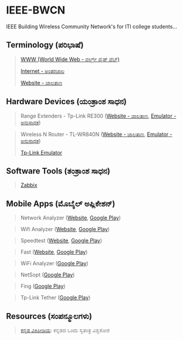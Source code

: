 # IEEE-BWCN
IEEE Building Wireless Community Network's for ITI college students...

## Terminology (ಪರಿಭಾಷೆ)

> [WWW (World Wide Web - ವರ್ಲ್ಡ್ ವೈಡ್ ವೆಬ್)](https://kn.wikipedia.org/wiki/%E0%B2%B5%E0%B2%B0%E0%B3%8D%E0%B2%B2%E0%B3%8D%E0%B2%A1%E0%B3%8D_%E0%B2%B5%E0%B3%88%E0%B2%A1%E0%B3%8D_%E0%B2%B5%E0%B3%86%E0%B2%AC%E0%B3%8D)
>
> [Internet - ಅಂತರಜಾಲ](https://kn.wikipedia.org/wiki/%E0%B2%85%E0%B2%82%E0%B2%A4%E0%B2%B0%E0%B2%9C%E0%B2%BE%E0%B2%B2)
>
> [Website - ಜಾಲತಾಣ](https://kn.wikipedia.org/wiki/%E0%B2%9C%E0%B2%BE%E0%B2%B2%E0%B2%A4%E0%B2%BE%E0%B2%A3)

## Hardware Devices (ಯಂತ್ರಾಂಶ ಸಾಧನ)

> Range Extenders - Tp-Link RE300 ([Website - ಜಾಲತಾಣ](https://www.tp-link.com/in/home-networking/range-extender/re200/), [Emulator - ಅನುಸಾಧಕ](https://emulator.tp-link.com/re300/index.html))

> Wireless N Router - TL-WR840N ([Website - ಜಾಲತಾಣ](https://www.tp-link.com/in/home-networking/wifi-router/tl-wr840n/), [Emulator - ಅನುಸಾಧಕ](https://emulator.tp-link.com/Emulator_TL-WR840NV6_EU/index.htm))
>
> [Tp-Link Emulator](https://www.tp-link.com/in/support/emulator/)

## Software Tools (ತಂತ್ರಾಂಶ ಸಾಧನ)

> [Zabbix](https://www.zabbix.com/)

## Mobile Apps (ಮೊಬೈಲ್ ಅಪ್ಲಿಕೇಶನ್)

> Network Analyzer ([Website](https://technet.net/netanalyzer), [Google Play](https://play.google.com/store/apps/details?id=net.techet.netanalyzerlite.an))

> Wifi Analyzer ([Website](https://www.wifianalyzer.info/), [Google Play](https://play.google.com/store/apps/details?id=cz.webprovider.wifianalyzer))

> Speedtest ([Website](https://www.speedtest.net/), [Google Play](https://play.google.com/store/search?q=speedtest&c=apps))

> Fast ([Website](https://fast.com/), [Google Play](https://play.google.com/store/apps/details?id=com.netflix.Speedtest&hl=en&gl=US))

> WiFi Analyzer ([Google Play](https://play.google.com/store/apps/details?id=abdelrahman.wifianalyzerpro&pcampaignid=web_share))

> NetSopt ([Google Play](https://play.google.com/store/search?q=NetSpot&c=apps&hl=en&gl=US))

> Fing ([Google Play](https://play.google.com/store/apps/details?id=com.overlook.android.fing&hl=en&gl=US))

> Tp-Link Tether ([Google Play](https://play.google.com/store/apps/details?id=com.tplink.tether&hl=en&gl=US))

## Resources (ಸಂಪನ್ಮೂಲಗಳು)

> [ಕನ್ನಡ ವಿಕಿಪೀಡಿಯ](https://kn.wikipedia.org/wiki/%E0%B2%AE%E0%B3%81%E0%B2%96%E0%B3%8D%E0%B2%AF_%E0%B2%AA%E0%B3%81%E0%B2%9F): ಕನ್ನಡದ ಒಂದು ಸ್ವತಂತ್ರ ವಿಶ್ವಕೋಶ
